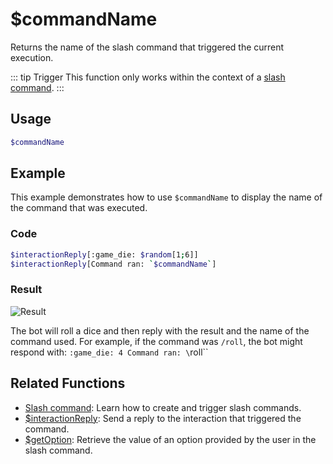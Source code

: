 # $commandName

Returns the name of the slash command that triggered the current execution.

::: tip Trigger
This function only works within the context of a [slash command](../Trigger/slash.md).
:::

## Usage

```bash
$commandName
```

## Example

This example demonstrates how to use `$commandName` to display the name of the command that was executed.

### Code

```bash
$interactionReply[:game_die: $random[1;6]]
$interactionReply[Command ran: `$commandName`]
```

### Result

![Result](https://cdn.discordapp.com/attachments/957286111250624552/1091079914133934120/image.png)

The bot will roll a dice and then reply with the result and the name of the command used. For example, if the command was `/roll`, the bot might respond with: `:game_die: 4 Command ran: \`roll\``

## Related Functions

*   [Slash command](../Trigger/slash.md): Learn how to create and trigger slash commands.
*   [$interactionReply](../Interaction/interactionReply.md):  Send a reply to the interaction that triggered the command.
*   [$getOption](../Interaction/getOption.md): Retrieve the value of an option provided by the user in the slash command.